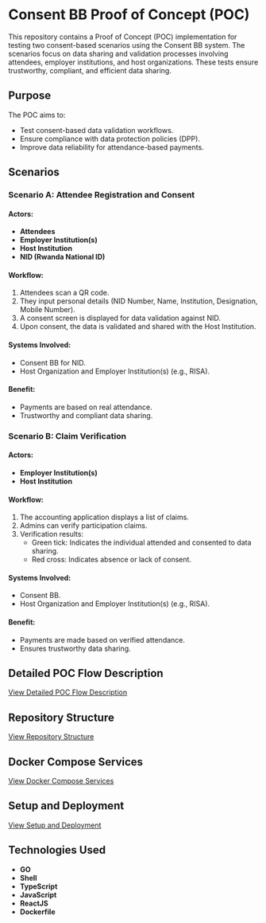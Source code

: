 # Consent BB Proof of Concept (POC)

This repository contains a Proof of Concept (POC) implementation for testing two consent-based scenarios using the Consent BB system. The scenarios focus on data sharing and validation processes involving attendees, employer institutions, and host organizations. These tests ensure trustworthy, compliant, and efficient data sharing.

## Purpose

The POC aims to:
- Test consent-based data validation workflows.
- Ensure compliance with data protection policies (DPP).
- Improve data reliability for attendance-based payments.

## Scenarios

### Scenario A: Attendee Registration and Consent
#### Actors:
- **Attendees**
- **Employer Institution(s)**
- **Host Institution**
- **NID (Rwanda National ID)**

#### Workflow:
1. Attendees scan a QR code.
2. They input personal details (NID Number, Name, Institution, Designation, Mobile Number).
3. A consent screen is displayed for data validation against NID.
4. Upon consent, the data is validated and shared with the Host Institution.

#### Systems Involved:
- Consent BB for NID.
- Host Organization and Employer Institution(s) (e.g., RISA).

#### Benefit:
- Payments are based on real attendance.
- Trustworthy and compliant data sharing.

### Scenario B: Claim Verification
#### Actors:
- **Employer Institution(s)**
- **Host Institution**

#### Workflow:
1. The accounting application displays a list of claims.
2. Admins can verify participation claims.
3. Verification results:
   - Green tick: Indicates the individual attended and consented to data sharing.
   - Red cross: Indicates absence or lack of consent.

#### Systems Involved:
- Consent BB.
- Host Organization and Employer Institution(s) (e.g., RISA).

#### Benefit:
- Payments are made based on verified attendance.
- Ensures trustworthy data sharing.

## Detailed POC Flow Description
   [View Detailed POC Flow Description](docs/flow.md)

## Repository Structure
   [View Repository Structure](docs/structure.md)

## Docker Compose Services
   [View Docker Compose Services](docs/docker.md)

## Setup and Deployment
   [View Setup and Deployment](docs/setup.md)

## Technologies Used
- **GO**
- **Shell** 
- **TypeScript** 
- **JavaScript**
- **ReactJS**
- **Dockerfile**
